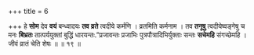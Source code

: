 +++
title = 6

+++
हे **सोम** देव **वयं** बन्ध्वादयः **तव** **व्रते** त्वदीये कर्मणि । व्रतमिति कर्मनाम । तव **तनूषु** त्वदीयेष्वङ्गेषु च मनः **बिभ्रतः** तात्पर्ययुक्तां बुद्धिं धारयन्तः.”प्रजावन्तः प्रजाभिः पुत्रपौत्रादिभिर्युक्ताः सन्तः **सचेमहि** संगच्छेमहि । जीवं व्रातं चेति शेषः ॥ ॥ १९ ॥